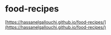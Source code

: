 # food-recipes

[https://hassanelgallouchi.github.io/food-recipes/](https://hassanelgallouchi.github.io/food-recipes/)